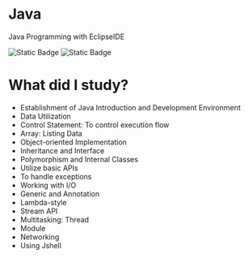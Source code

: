 # Java
 Java Programming with EclipseIDE
 
  ![Static Badge](https://img.shields.io/badge/%20-JAVA-2C2255?logo=OpenJDK)  ![Static Badge](https://img.shields.io/badge/-Eclipse%20IDE-2C2255?logo=eclipseide)

  # What did I study?
 - Establishment of Java Introduction and Development Environment
 - Data Utilization
 - Control Statement: To control execution flow
 - Array: Listing Data
 - Object-oriented Implementation
 - Inheritance and Interface
 - Polymorphism and Internal Classes
 - Utilize basic APIs
 - To handle exceptions
 - Working with I/O
 - Generic and Annotation
 - Lambda-style
 - Stream API
 - Multitasking: Thread
 - Module
 - Networking
 - Using Jshell
